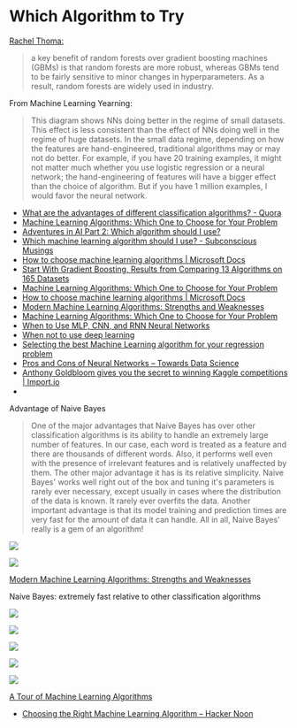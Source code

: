 # Which Algorithm to Try

 [Rachel Thoma:](http://www.fast.ai/2018/07/16/auto-ml2/)

> a key benefit of random forests over gradient boosting machines \(GBMs\) is that random forests are more robust, whereas GBMs tend to be fairly sensitive to minor changes in hyperparameters. As a result, random forests are widely used in industry.



From Machine Learning Yearning:

> This diagram shows NNs doing better in the regime of small datasets. This effect is less consistent than the effect of NNs doing well in the regime of huge datasets. In the small data regime, depending on how the features are hand-engineered, traditional algorithms may or may not do better. For example, if you have 20 training examples, it might not matter much whether you use logistic regression or a neural network; the hand-engineering of features will have a bigger effect than the choice of algorithm. But if you have 1 million examples, I would favor the neural network.



* [What are the advantages of different classification algorithms? - Quora](https://www.quora.com/What-are-the-advantages-of-different-classification-algorithms)
* [Machine Learning Algorithms: Which One to Choose for Your Problem](https://blog.statsbot.co/machine-learning-algorithms-183cc73197c)
* [Adventures in AI Part 2: Which algorithm should I use?](https://fizzylogic.nl/2017/07/21/adventures-in-ai-part-2-which-algorithm-should-i-use/)
* [Which machine learning algorithm should I use? - Subconscious Musings](https://blogs.sas.com/content/subconsciousmusings/2017/04/12/machine-learning-algorithm-use/)
* [How to choose machine learning algorithms \| Microsoft Docs](https://docs.microsoft.com/en-us/azure/machine-learning/studio/algorithm-choice)
* [Start With Gradient Boosting, Results from Comparing 13 Algorithms on 165 Datasets](https://machinelearningmastery.com/start-with-gradient-boosting/)
* [Machine Learning Algorithms: Which One to Choose for Your Problem](https://blog.statsbot.co/machine-learning-algorithms-183cc73197c)
* [How to choose machine learning algorithms \| Microsoft Docs](https://docs.microsoft.com/en-us/azure/machine-learning/studio/algorithm-choice)
* [Modern Machine Learning Algorithms: Strengths and Weaknesses](https://elitedatascience.com/machine-learning-algorithms)
* [Machine Learning Algorithms: Which One to Choose for Your Problem](https://blog.statsbot.co/machine-learning-algorithms-183cc73197c)
* [When to Use MLP, CNN, and RNN Neural Networks](https://machinelearningmastery.com/when-to-use-mlp-cnn-and-rnn-neural-networks/)
* [When not to use deep learning](http://hyperparameter.space/blog/when-not-to-use-deep-learning/)
* [Selecting the best Machine Learning algorithm for your regression problem](https://towardsdatascience.com/selecting-the-best-machine-learning-algorithm-for-your-regression-problem-20c330bad4ef)
* [Pros and Cons of Neural Networks – Towards Data Science](https://towardsdatascience.com/hype-disadvantages-of-neural-networks-6af04904ba5b)
* [Anthony Goldbloom gives you the secret to winning Kaggle competitions \| Import.io](https://www.import.io/post/how-to-win-a-kaggle-competition/)
* 
Advantage of Naive Bayes

> One of the major advantages that Naive Bayes has over other classification algorithms is its ability to handle an extremely large number of features. In our case, each word is treated as a feature and there are thousands of different words. Also, it performs well even with the presence of irrelevant features and is relatively unaffected by them. The other major advantage it has is its relative simplicity. Naive Bayes' works well right out of the box and tuning it's parameters is rarely ever necessary, except usually in cases where the distribution of the data is known. It rarely ever overfits the data. Another important advantage is that its model training and prediction times are very fast for the amount of data it can handle. All in all, Naive Bayes' really is a gem of an algorithm!

![](../.gitbook/assets/image%20%2845%29.png)

![](../.gitbook/assets/image%20%2812%29.png)

[Modern Machine Learning Algorithms: Strengths and Weaknesses](https://elitedatascience.com/machine-learning-algorithms)

Naive Bayes: extremely fast relative to other classification algorithms



![](../.gitbook/assets/microsoft-machine-learning-algorithm-cheat-sheet-v6-1.png)

![](../.gitbook/assets/image%20%2855%29.png)

![](../.gitbook/assets/image%20%2841%29.png)

![](../.gitbook/assets/image%20%2816%29.png)

![](../.gitbook/assets/image%20%2823%29.png)

 [A Tour of Machine Learning Algorithms](https://machinelearningmastery.com/a-tour-of-machine-learning-algorithms/)

* [Choosing the Right Machine Learning Algorithm – Hacker Noon](https://hackernoon.com/choosing-the-right-machine-learning-algorithm-68126944ce1f)



